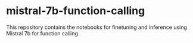 # mistral-7b-function-calling
This repository contains the notebooks for finetuning and inference using Mistral 7b for function calling
